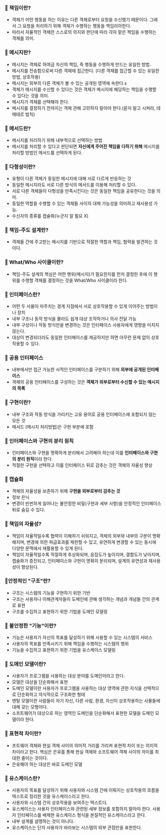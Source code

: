 ### 🤔 책임이란?
- 객체가 어떤 행동을 하는 이유는 다른 객체로부터 요청을 수신했기 때문이다. 그래서 그 요청을 처리하기 위해 객체가 수행하는 행동을 책임리아한다.
- 따라서 자율적인 객체란 스스로의 의지와 판단에 따라 각자 맡은 책임을 수행하는 객체를 의미.

### 🤔 메시지란?
- 메시지는 객체로 하여금 자신의 책임, 즉 행동을 수행하게 만드는 유일한 방법.
- 메시지를 전송함으로써 다른 객체에 접근한다. (다른 객체를 접근할 수 있는 유일한 방법, 상호작용)
- 메시지는 외부의 다른 객체가 볼 수 있는 공개된 영역에 속한다.s
- 객체가 메시지를 수신할 수 있다는 것은 객체가 메시지에 해당하는 책임을 수행할 수 있다는 것을 의미.
- 메시지가 객체를 선택해야 한다.
- 메시지를 결정하기 전까지는 객체 관해 고민하지 말아야 한다.(묻지 말고 시켜라, 데메테르 법칙)

### 🤔 메서드란?
- 메시지를 처리하기 위해 내부적으로 선택하는 방법
- 메시지를 처리할 수 있다고 판단되면 **자신에게 주어진 책임을 다하기 위해** 메시지를 처리할 방법인 메서드를 선택하게 된다.

### 🤔 다형성이란?
- 유형이 다른 객체가 동일한 메시지에 대해 서로 다르게 반응하는 것
- 동일한 메시지라도 서로 다른 방식의 메서드를 이용해 처리할 수 있다.
- 서로 다른 객체들이 다형성을 만족시킨다는 것은 동일한 책임을 공유한다는 것을 의미.
- 동일한 역할을 수행할 수 있는 객체들 사이의 대체 가능성을 의미하고 재사용성 가능.
- 수신자의 종류를 캡슐화(누군지 알 필요 X)

### 🤔 책임-주도 설계란?
- 객체들 간에 주고받는 메시지를 기반으로 적절한 역할과 책임, 협력을 발견하는 것이다.

### 🤔 What/Who 사이클이란?
- 책임-주도 설계의 핵심은 어떤 행위(메시지)가 필요한지를 먼저 결정한 후에 이 행위를 수행할 객체를 결정하는 것을 What/Who 사이클이라 한다.

### 🤔 인터페이스란?
- 어떤 두 사물이 마주치는 경계 지점에서 서로 상호작용할 수 있게 이어주는 방법이나 장치
- 내부 구조나 동작 방식을 몰라도 쉽개 대상 조작하거나 의사 전달 가능
- 내부 구성이나 작동 방식만을 변경하는 것은 인터페이스 사용자에게 영향을 미치지 않는다.
- 대상이 변경되더라도 동일한 인터페이스를 제공하지만 하면 아무런 문제 없이 상호작용할 수 있다.

### 🤔 공용 인터페이스
- 내부에서만 접근 가능한 사적인 인터페이스를 구분하기 위해 **외부에 공개된 인터페이스**
- 객체의 공용 인터페이스를 구성하는 것은 **객체가 외부로부터 수신할 수 있는 메시지의 목록**

### 🤔 구현이란?
- 내부 구조와 작동 방식을 가리키는 고유 용어로 공용 인터페이스에 포함되지 않는 모든 것
- 메서드 (메시지 처리방법)은 구현 부분에 포함

### 🤔 인터페이스와 구현의 분리 원칙
- 인터페이스와 구현을 명확하게 분리해서 고려해야 하는데 이를 **인터페이스와 구현의 분리 원칙**이라 한다.
- 적절한 구현을 선택하고 이를 인터페이스 뒤로 감추는 것은 객체의 자율성 향상

### 🤔 캡슐화
- 객체의 자율성을 보존하기 위해 **구현을 외부로부터 감추는 것**
- 정보 은닉
- 변경이 빈번하게 일어나는 불안정한 비밀(구현과 세부 사항)을 안정적인 인터페이스 뒤로 숨길 수 있다.

### 🤔 책임의 자율성?
- 책임이 자율적일수록 협력이 이해하기 쉬워지고, 객체의 외부와 내부의 구분이 명확해지며, 변경에 의한 파급효과를 제한할 수 있고, 유연하게 변경할 수 있는 동시에 다양한 문맥에서 재활용할 수 있게 된다.
- 책임이 자율적일수록 적절하게 추상화되며, 응집도가 높아지며, 결합도가 낮아지며, 캡슐화가 증진되고, 인터페이스와 구현이 명확히 분리되며, 설계의 유연성과 재사용성이 향상된다.

### 🤔안정적인 "구조"란?
- 구조는 시스템의 기능을 구현하기 위한 기반
- 구조는 사용자나 이해관계자들이 도메인에 관해 생각하는 개념과 개념들 간의 관계로 표현
- 구조를 수집하고 표현하기 위한 기법을 도메인 모델링

### 🤔 불안정한 "기능"이란?
- 기능은 사용자가 자신의 목표를 달성하기 위해 사용할 수 있는 시스템의 서비스
- 사용자의 목표를 만족시키기 위해 책임을 수행하는 시스템의 행위
- 기능을 수집하고 표현하기 위한 기법을 유스케이스 모델링

### 🤔 도메인 모델이란?
- 사용자가 프로그램을 사용하는 대상 분야를 도메인이라고 한다.
- 모델은 대상을 단순화해서 표현
- 도메인 모델이란 사용자가 프로그램을 사용하는 대상 영역에 관한 지식을 선택적으로 단순화하고 의식적으로 구조화한 형태
- 멘탈 모델이란 사람들이 자기 자신, 다른 사람, 환경, 자신이 상호작용하는 사물들에 대해 갖는 모형이다.
- 소프트웨어가 대상으로 하는 영역인 도메인을 단순화해서 표현한 모델을 도메인 모델이라 한다.

### 🤔 표현적 차이란?
- 프트웨어 객체와 현실 객체 사이의 의미적 거리를 가리켜 표현적 차이 또는 의미적 차이라고 한다. 핵심은 은유를 통해 현실 객체와 소프트웨어 객체 사이의 차이를 최대한 줄이는 것이다.
- 은유해야 하는 대상은 바로 도메인 모델

### 🤔 유스케이스란?
- 사용자의 목표를 달성하기 위해 사용자와 시스템 간에 이뤄지는 상호작용의 흐름을 텍스트로 정리한 것을 유스케이스라고 한다.
- 사용자와 시스템 간의 상호작용을 보여주는 텍스트다.
- 유스케이스는 사용자 인터페이스와 관련된 세부 정보를 포함하지 말아야 한다. 사용자 인터페이스를 배제한 유스케이스 형식을 본질적인 유스케이스라고 한다.
- 내부 설계를 설명하는 것이 아니다.
- 유스케이스는 단지 사용자가 바라보는 시스템의 외부 관점만을 표현한다.
